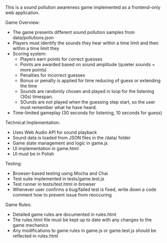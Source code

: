 This is a sound pollution awareness game implemented as a frontend-only web application.

Game Overview:

- The game presents different sound pollution samples from data/pollutions.json
- Players must identify the sounds they hear within a time limit and then within a time limit they
- Scoring system:
  - Players earn points for correct guesses
  - Points are awarded based on sound amplitude (quieter sounds = more points)
  - Penalties for incorrect guesses
  - Bonus or penalty is applied for time reducing of guess or extending the time
  - Sounds are randomly chosen and played in loop for the listening (30s) timespan.
  - SOunds are not played when the guessing step start, so the user must remember what he have heard.
- Time-limited gameplay (30 seconds for listening, 10 seconds for guess)

Technical Implementation:

- Uses Web Audio API for sound playback
- Sound data is loaded from JSON files in the /data/ folder
- Game state management and logic in game.js
- UI implementation in game.html
- UI must be in Polish

Testing:

- Browser-based testing using Mocha and Chai
- Test suite implemented in tests/game.test.js
- Test runner in tests/test.html in browser
- Whenever user confirms a bug/failed test is fixed, write down a code comment how to prevent issue from reoccuring

Game Rules:

- Detailed game rules are documented in rules.html
- The rules.html file must be kept up to date with any changes to the game mechanics
- Any modifications to game rules in game.js or game.test.js should be reflected in rules.html
